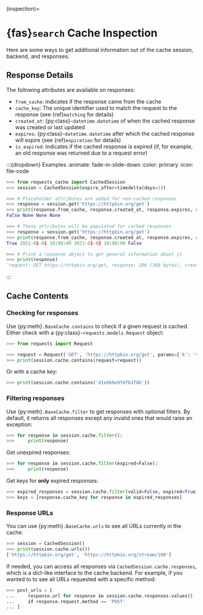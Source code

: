 <!-- TODO: This could use some more details and examples -->
(inspection)=
# {fas}`search` Cache Inspection
Here are some ways to get additional information out of the cache session, backend, and responses:

## Response Details
The following attributes are available on responses:
- `from_cache`: indicates if the response came from the cache
- `cache_key`: The unique identifier used to match the request to the response (see {ref}`matching`
  for details)
- `created_at`: {py:class}`~datetime.datetime` of when the cached response was created or last updated
- `expires`: {py:class}`~datetime.datetime` after which the cached response will expire (see
  {ref}`expiration` for details)
- `is_expired`: indicates if the cached response is expired (if, for example, an old response was returned due to a request error)

:::{dropdown} Examples
:animate: fade-in-slide-down
:color: primary
:icon: file-code

```python
>>> from requests_cache import CachedSession
>>> session = CachedSession(expire_after=timedelta(days=1))

>>> # Placeholder attributes are added for non-cached responses
>>> response = session.get('https://httpbin.org/get')
>>> print(response.from_cache, response.created_at, response.expires, response.is_expired)
False None None None

>>> # These attributes will be populated for cached responses
>>> response = session.get('https://httpbin.org/get')
>>> print(response.from_cache, response.created_at, response.expires, response.is_expired)
True 2021-01-01 18:00:00 2021-01-02 18:00:00 False

>>> # Print a response object to get general information about it
>>> print(response)
'request: GET https://httpbin.org/get, response: 200 (308 bytes), created: 2021-01-01 22:45:00 IST, expires: 2021-01-02 18:45:00 IST (fresh)'
```
:::

## Cache Contents

### Checking for responses
Use {py:meth}`.BaseCache.contains` to check if a given request is cached.
Either check with a {py:class}`~requests.models.Request` object:
```python
>>> from requests import Request

>>> request = Request('GET', 'https://httpbin.org/get', params={'k': 'v'})
>>> print(session.cache.contains(request=request))
```

Or with a cache key:
```python
>>> print(session.cache.contains('d1e666e9fdfb3f86'))
```

### Filtering responses
Use {py:meth}`.BaseCache.filter` to get responses with optional filters. By default, it returns all
responses except any invalid ones that would raise an exception:
```python
>>> for response in session.cache.filter():
>>>     print(response)
```

Get unexpired responses:
```python
>>> for response in session.cache.filter(expired=False):
>>>     print(response)
```

Get keys for **only** expired responses:
```python
>>> expired_responses = session.cache.filter(valid=False, expired=True)
>>> keys = [response.cache_key for response in expired_responses]
```

### Response URLs
You can use {py:meth}`.BaseCache.urls` to see all URLs currently in the cache:
```python
>>> session = CachedSession()
>>> print(session.cache.urls())
['https://httpbin.org/get', 'https://httpbin.org/stream/100']
```

If needed, you can access all responses via `CachedSession.cache.responses`, which is a dict-like
interface to the cache backend. For example, if you wanted to to see all URLs requested with a specific method:
```python
>>> post_urls = [
...     response.url for response in session.cache.responses.values()
...     if response.request.method == 'POST'
... ]
```
